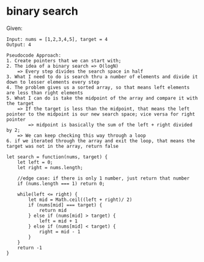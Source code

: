# binary search

Given:

    Input: nums = [1,2,3,4,5], target = 4
    Output: 4

    Pseudocode Approach:
    1. Create pointers that we can start with;
    2. The idea of a binary search => O(logN)
        => Every step divides the search space in half
    3. What I need to do is search thru a number of elements and divide it down to lesser elements every step
    4. The problem gives us a sorted array, so that means left elements are less than right elements
    5. What I can do is take the midpoint of the array and compare it with the target
        => If the target is less than the midpoint, that means the left pointer to the midpoint is our new search space; vice versa for right pointer
            => midpoint is basically the sum of the left + right divided by 2;
        => We can keep checking this way through a loop
    6. if we iterated through the array and exit the loop, that means the target was not in the array, return false

    let search = function(nums, target) {
        let left = 0;
        let right = nums.length;

        //edge case: if there is only 1 number, just return that number
        if (nums.length === 1) return 0;

        while(left <= right) {
            let mid = Math.ceil((left + right)/ 2)
            if (nums[mid] === target) {
                return mid
            } else if (nums[mid] > target) {
                left = mid + 1
            } else if (nums[mid] < target) {
                right = mid - 1
            }
        }
        return -1
    }
